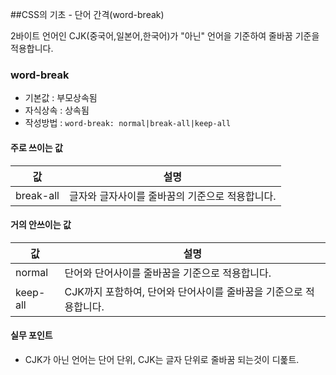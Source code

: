 ##CSS의 기초 - 단어 간격(word-break)

2바이트 언어인 CJK(중국어,일본어,한국어)가 "아닌" 언어을 기준하여 줄바꿈 기준을 적용합니다.


### word-break
- 기본값 : 부모상속됨
- 자식상속 : 상속됨
- 작성방법 : `word-break: normal|break-all|keep-all`

#### 주로 쓰이는 값
값 | 설명
---| ----
break-all | 글자와 글자사이를 줄바꿈의 기준으로 적용합니다.

#### 거의 안쓰이는 값
값 | 설명
---| ----
normal | 단어와 단어사이를 줄바꿈을 기준으로 적용합니다.
keep-all | CJK까지 포함하여, 단어와 단어사이를 줄바꿈을 기준으로 적용합니다.


#### 실무 포인트
- CJK가 아닌 언어는 단어 단위, CJK는 글자 단위로 줄바꿈 되는것이 디폹트.